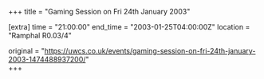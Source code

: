 +++
title = "Gaming Session on Fri 24th January 2003"

[extra]
time = "21:00:00"
end_time = "2003-01-25T04:00:00Z"
location = "Ramphal R0.03/4"

original = "https://uwcs.co.uk/events/gaming-session-on-fri-24th-january-2003-1474488937200/"    
+++



